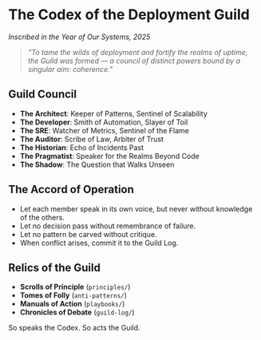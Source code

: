 # The Codex of the Deployment Guild

_Inscribed in the Year of Our Systems, 2025_

> _"To tame the wilds of deployment and fortify the realms of uptime, the Guild was formed — a council of distinct powers bound by a singular aim: coherence."_

## Guild Council
- **The Architect**: Keeper of Patterns, Sentinel of Scalability
- **The Developer**: Smith of Automation, Slayer of Toil
- **The SRE**: Watcher of Metrics, Sentinel of the Flame
- **The Auditor**: Scribe of Law, Arbiter of Trust
- **The Historian**: Echo of Incidents Past
- **The Pragmatist**: Speaker for the Realms Beyond Code
- **The Shadow**: The Question that Walks Unseen

## The Accord of Operation
- Let each member speak in its own voice, but never without knowledge of the others.
- Let no decision pass without remembrance of failure.
- Let no pattern be carved without critique.
- When conflict arises, commit it to the Guild Log.

## Relics of the Guild
- **Scrolls of Principle** (`principles/`)
- **Tomes of Folly** (`anti-patterns/`)
- **Manuals of Action** (`playbooks/`)
- **Chronicles of Debate** (`guild-log/`)

So speaks the Codex. So acts the Guild.
